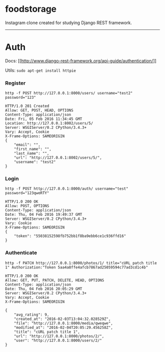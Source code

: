 # foodstorage
Instagram clone created for studying Django REST framework.

---

# Auth
Docs: [[http://www.django-rest-framework.org/api-guide/authentication/]]

Utils: `sudo apt-get install httpie`

### Register

```
http -f POST http://127.0.0.1:8000/users/ username="test2" password="123"
```

```
HTTP/1.0 201 Created
Allow: GET, POST, HEAD, OPTIONS
Content-Type: application/json
Date: Fri, 05 Feb 2016 11:34:45 GMT
Location: http://127.0.0.1:8002/users/5/
Server: WSGIServer/0.2 CPython/3.4.3+
Vary: Accept, Cookie
X-Frame-Options: SAMEORIGIN
{
    "email": "", 
    "first_name": "", 
    "last_name": "", 
    "url": "http://127.0.0.1:8002/users/5/", 
    "username": "test2"
}
```


### Login

```
http -f POST http://127.0.0.1:8000/auth/ username="test" password="123qweRTY"
```


```
HTTP/1.0 200 OK
Allow: POST, OPTIONS
Content-Type: application/json
Date: Thu, 04 Feb 2016 19:49:37 GMT
Server: WSGIServer/0.2 CPython/3.4.3+
Vary: Cookie
X-Frame-Options: SAMEORIGIN
{
    "token": "55038152598fb752bb1f8ba9ebb6ce1c936ffd16"
}
```

### Authenticate

```
http -f PATCH http://127.0.0.1:8000/photos/1/ title="cURL patch title 1" Authorization:"Token 5aa4a8ffe4afcb7867ad25059594c77ad3cd1c4b"
```

```
HTTP/1.0 200 OK
Allow: GET, PUT, PATCH, DELETE, HEAD, OPTIONS
Content-Type: application/json
Date: Thu, 04 Feb 2016 20:05:29 GMT
Server: WSGIServer/0.2 CPython/3.4.3+
Vary: Accept, Cookie
X-Frame-Options: SAMEORIGIN

{
    "avg_rating": 9, 
    "created_at": "2016-02-03T13:04:32.028529Z", 
    "file": "http://127.0.0.1:8000/media/qweqwe", 
    "modified_at": "2016-02-04T20:05:29.456258Z", 
    "title": "cURL patch title 1", 
    "url": "http://127.0.0.1:8000/photos/2/", 
    "user": "http://127.0.0.1:8000/users/2/"
}
```